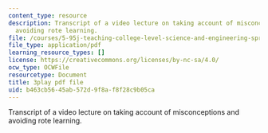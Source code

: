 ```yaml
---
content_type: resource
description: Transcript of a video lecture on taking account of misconceptions and
  avoiding rote learning.
file: /courses/5-95j-teaching-college-level-science-and-engineering-spring-2009/b463cb5645ab572d9f8af8f28c9b05ca_etbY4_d3peg.pdf
file_type: application/pdf
learning_resource_types: []
license: https://creativecommons.org/licenses/by-nc-sa/4.0/
ocw_type: OCWFile
resourcetype: Document
title: 3play pdf file
uid: b463cb56-45ab-572d-9f8a-f8f28c9b05ca
---
```

Transcript of a video lecture on taking account of misconceptions and avoiding rote learning.